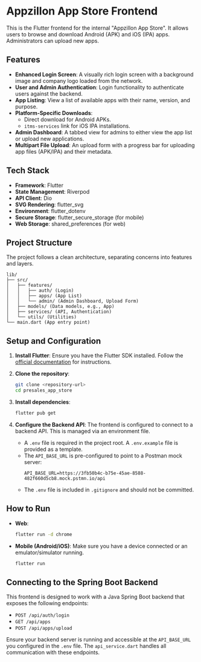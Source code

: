 # Appzillon App Store Frontend

This is the Flutter frontend for the internal "Appzillon App Store". It allows users to browse and download Android (APK) and iOS (IPA) apps. Administrators can upload new apps.

## Features

- **Enhanced Login Screen**: A visually rich login screen with a background image and company logo loaded from the network.
- **User and Admin Authentication**: Login functionality to authenticate users against the backend.
- **App Listing**: View a list of available apps with their name, version, and purpose.
- **Platform-Specific Downloads**:
    - Direct download for Android APKs.
    - `itms-services` link for iOS IPA installations.
- **Admin Dashboard**: A tabbed view for admins to either view the app list or upload new applications.
- **Multipart File Upload**: An upload form with a progress bar for uploading app files (APK/IPA) and their metadata.

## Tech Stack

- **Framework**: Flutter
- **State Management**: Riverpod
- **API Client**: Dio
- **SVG Rendering**: flutter_svg
- **Environment**: flutter_dotenv
- **Secure Storage**: flutter_secure_storage (for mobile)
- **Web Storage**: shared_preferences (for web)

## Project Structure

The project follows a clean architecture, separating concerns into features and layers.

```
lib/
├── src/
│   ├── features/
│   │   ├── auth/ (Login)
│   │   ├── apps/ (App List)
│   │   └── admin/ (Admin Dashboard, Upload Form)
│   ├── models/ (Data models, e.g., App)
│   ├── services/ (API, Authentication)
│   └── utils/ (Utilities)
└── main.dart (App entry point)
```

## Setup and Configuration

1.  **Install Flutter**: Ensure you have the Flutter SDK installed. Follow the [official documentation](https://flutter.dev/docs/get-started/install) for instructions.

2.  **Clone the repository**:
    ```bash
    git clone <repository-url>
    cd presales_app_store
    ```

3.  **Install dependencies**:
    ```bash
    flutter pub get
    ```

4.  **Configure the Backend API**:
    The frontend is configured to connect to a backend API. This is managed via an environment file.

    - A `.env` file is required in the project root. A `.env.example` file is provided as a template.
    - The `API_BASE_URL` is pre-configured to point to a Postman mock server:
      ```
      API_BASE_URL=https://3fb50b4c-b75e-45ae-8588-482f660d5cb8.mock.pstmn.io/api
      ```
    - The `.env` file is included in `.gitignore` and should not be committed.

## How to Run

- **Web**:
  ```bash
  flutter run -d chrome
  ```
- **Mobile (Android/iOS)**:
  Make sure you have a device connected or an emulator/simulator running.
  ```bash
  flutter run
  ```

## Connecting to the Spring Boot Backend

This frontend is designed to work with a Java Spring Boot backend that exposes the following endpoints:

- `POST /api/auth/login`
- `GET /api/apps`
- `POST /api/apps/upload`

Ensure your backend server is running and accessible at the `API_BASE_URL` you configured in the `.env` file. The `api_service.dart` handles all communication with these endpoints.